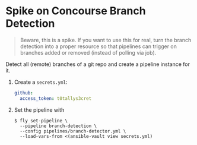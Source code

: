 # Spike on Concourse Branch Detection

> Beware, this is a spike. If you want to use this for real, turn the branch detection into a proper resource so that pipelines can trigger on branches added or removed (instead of polling via job).

Detect all (remote) branches of a git repo and create a pipeline instance for it.

1. Create a `secrets.yml`:

    ```yaml
    github:
      access_token: t0tallys3cret
    ```

1. Set the pipeline with

    ```command
    $ fly set-pipeline \
      --pipeline branch-detection \
      --config pipelines/branch-detector.yml \
      --load-vars-from <(ansible-vault view secrets.yml)
    ```
